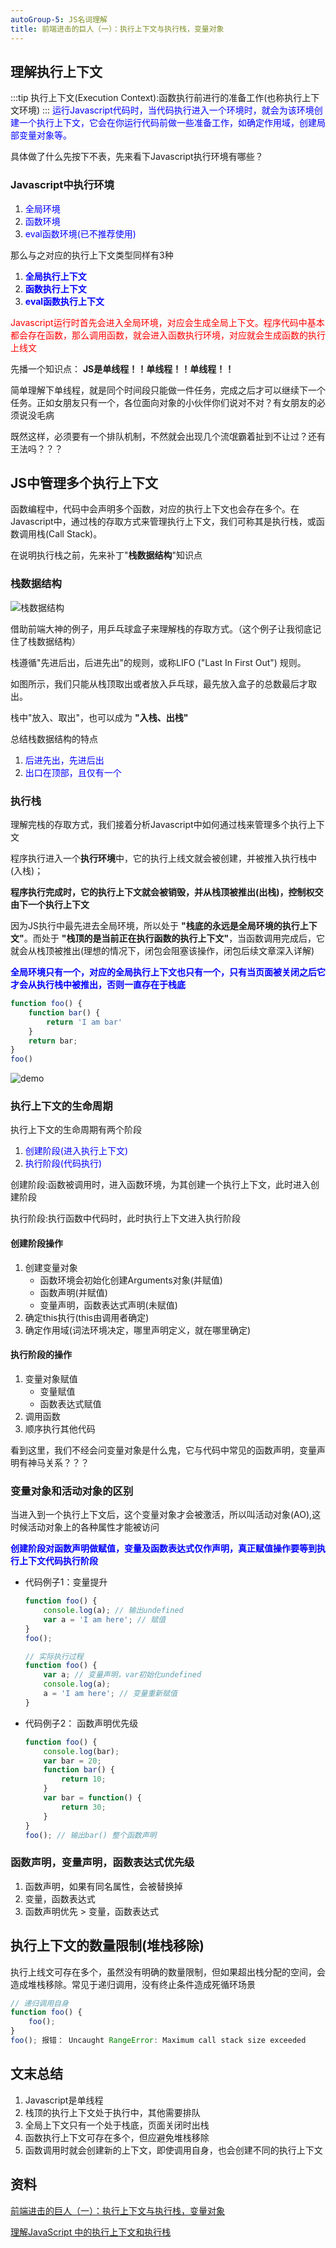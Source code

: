 ```yaml
---
autoGroup-5: JS名词理解
title: 前端进击的巨人（一）：执行上下文与执行栈，变量对象
---
```

## 理解执行上下文

:::tip
执行上下文(Execution Context):函数执行前进行的准备工作(也称执行上下文环境)
:::
<span style="color: blue">运行Javascript代码时，当代码执行进入一个环境时，就会为该环境创建一个执行上下文，它会在你运行代码前做一些准备工作，如确定作用域，创建局部变量对象等。</span>

具体做了什么先按下不表，先来看下Javascript执行环境有哪些？

### Javascript中执行环境
1. <span style="color: blue">全局环境</span>
2. <span style="color: blue">函数环境</span>
3. <span style="color: blue">eval函数环境(已不推荐使用)</span>

那么与之对应的执行上下文类型同样有3种

1. <span style="color: blue">**全局执行上下文**</span>
2. <span style="color: blue">**函数执行上下文**</span>
3. <span style="color: blue">**eval函数执行上下文**</span>

<span style="color: red">Javascript运行时首先会进入全局环境，对应会生成全局上下文。程序代码中基本都会存在函数，那么调用函数，就会进入函数执行环境，对应就会生成函数的执行上线文</span>

先播一个知识点： **JS是单线程！！单线程！！单线程！！**

简单理解下单线程，就是同个时间段只能做一件任务，完成之后才可以继续下一个任务。正如女朋友只有一个，各位面向对象的小伙伴你们说对不对？有女朋友的必须说没毛病

既然这样，必须要有一个排队机制，不然就会出现几个流氓霸着扯到不让过？还有王法吗？？？

## JS中管理多个执行上下文
函数编程中，代码中会声明多个函数，对应的执行上下文也会存在多个。在Javascript中，通过栈的存取方式来管理执行上下文，我们可称其是执行栈，或函数调用栈(Call Stack)。

在说明执行栈之前，先来补丁"**栈数据结构**"知识点

### 栈数据结构

![栈数据结构](./images/1657297207028.jpg)

借助前端大神的例子，用乒乓球盒子来理解栈的存取方式。（这个例子让我彻底记住了栈数据结构）

栈遵循"先进后出，后进先出"的规则，或称LIFO ("Last In First Out") 规则。

如图所示，我们只能从栈顶取出或者放入乒乓球，最先放入盒子的总数最后才取出。

栈中"放入、取出"，也可以成为 **"入栈、出栈"**

总结栈数据结构的特点
1.  <span style="color: blue">后进先出，先进后出</span>
1.  <span style="color: blue">出口在顶部，且仅有一个</span>

### 执行栈
理解完栈的存取方式，我们接着分析Javascript中如何通过栈来管理多个执行上下文

程序执行进入一个**执行环境**中，它的执行上线文就会被创建，并被推入执行栈中(入栈)；

**程序执行完成时，它的执行上下文就会被销毁，并从栈顶被推出(出栈)，控制权交由下一个执行上下文**

因为JS执行中最先进去全局环境，所以处于 **"栈底的永远是全局环境的执行上下文"**。而处于 **"栈顶的是当前正在执行函数的执行上下文"**，当函数调用完成后，它就会从栈顶被推出(理想的情况下，闭包会阻塞该操作，闭包后续文章深入详解)

<span style="color:blue">**全局环境只有一个，对应的全局执行上下文也只有一个，只有当页面被关闭之后它才会从执行栈中被推出，否则一直存在于栈底**</span>

```js
function foo() {
    function bar() {
        return 'I am bar'
    }
    return bar;
}
foo()
```
![demo](./images/1657297633266.jpg)

### 执行上下文的生命周期
执行上下文的生命周期有两个阶段

1. <span style="color: blue">创建阶段(进入执行上下文)</span>
2. <span style="color: blue">执行阶段(代码执行)</span>

创建阶段:函数被调用时，进入函数环境，为其创建一个执行上下文，此时进入创建阶段

执行阶段:执行函数中代码时，此时执行上下文进入执行阶段

#### 创建阶段操作
1. 创建变量对象
    - 函数环境会初始化创建Arguments对象(并赋值)
    - 函数声明(并赋值)
    - 变量声明，函数表达式声明(未赋值)
2. 确定this执行(this由调用者确定)
3. 确定作用域(词法环境决定，哪里声明定义，就在哪里确定)

#### 执行阶段的操作
1. 变量对象赋值
    - 变量赋值
    - 函数表达式赋值
2. 调用函数
3. 顺序执行其他代码

看到这里，我们不经会问变量对象是什么鬼，它与代码中常见的函数声明，变量声明有神马关系？？？

### 变量对象和活动对象的区别
当进入到一个执行上下文后，这个变量对象才会被激活，所以叫活动对象(AO),这时候活动对象上的各种属性才能被访问

<span style="color: blue">**创建阶段对函数声明做赋值，变量及函数表达式仅作声明，真正赋值操作要等到执行上下文代码执行阶段**</span>

- 代码例子1：变量提升
    
    ```js
    function foo() {
        console.log(a); // 输出undefined
        var a = 'I am here'; // 赋值
    }
    foo();

    // 实际执行过程
    function foo() {
        var a; // 变量声明，var初始化undefined
        console.log(a);
        a = 'I am here'; // 变量重新赋值
    }
    ```
- 代码例子2： 函数声明优先级

    ```js
    function foo() {
        console.log(bar);
        var bar = 20;
        function bar() {
            return 10;
        }
        var bar = function() {
            return 30;
        }
    }
    foo(); // 输出bar() 整个函数声明
    ```
### 函数声明，变量声明，函数表达式优先级
1. 函数声明，如果有同名属性，会被替换掉
2. 变量，函数表达式
3. 函数声明优先 > 变量，函数表达式

## 执行上下文的数量限制(堆栈移除)
执行上线文可存在多个，虽然没有明确的数量限制，但如果超出栈分配的空间，会造成堆栈移除。常见于递归调用，没有终止条件造成死循环场景
```js
// 递归调用自身
function foo() {
    foo();
}
foo(); 报错： Uncaught RangeError: Maximum call stack size exceeded
```
## 文末总结
1. Javascript是单线程
2. 栈顶的执行上下文处于执行中，其他需要排队
3. 全局上下文只有一个处于栈底，页面关闭时出栈
4. 函数执行上下文可存在多个，但应避免堆栈移除
5. 函数调用时就会创建新的上下文，即使调用自身，也会创建不同的执行上下文


## 资料
[前端进击的巨人（一）：执行上下文与执行栈，变量对象](https://segmentfault.com/a/1190000017890535)

[理解JavaScript 中的执行上下文和执行栈](https://github.com/yygmind/blog/issues/12)